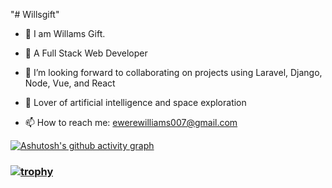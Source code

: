 "# Willsgift"

- 🔭 I am Willams Gift.

- 🌱 A Full Stack Web Developer 

- 👯 I’m looking forward to collaborating on projects using Laravel, Django, Node, Vue, and React

- 💬 Lover of artificial intelligence and space exploration

- 📫 How to reach me: ewerewilliams007@gmail.com

[![Ashutosh's github activity graph](https://github-readme-activity-graph.vercel.app/graph?username=gedons&bg_color=0b090a&color=eed8ed&line=1a191a&point=eae1e1&area=true&hide_border=true)](https://github.com/ashutosh00710/github-readme-activity-graph)

### [![trophy](https://github-profile-trophy.vercel.app/?username=gedons&theme=monokai)](https://github.com/ryo-ma/github-profile-trophy)
